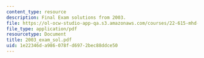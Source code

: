 ```yaml
---
content_type: resource
description: Final Exam solutions from 2003.
file: https://ol-ocw-studio-app-qa.s3.amazonaws.com/courses/22-615-mhd-theory-of-fusion-systems-spring-2007/1e22346da986078fd6972bec88ddce50_2003_exam_sol.pdf
file_type: application/pdf
resourcetype: Document
title: 2003_exam_sol.pdf
uid: 1e22346d-a986-078f-d697-2bec88ddce50
---
```

